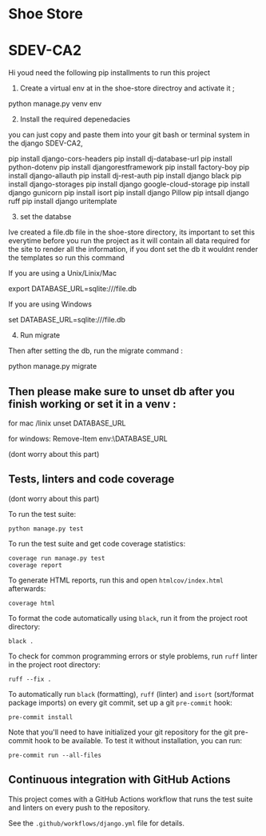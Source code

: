 # Shoe Store

# SDEV-CA2
Hi youd need the following pip installments to run this project 


1. Create a virtual env at in the shoe-store directroy and activate it ; 

python manage.py venv env 


2. Install the required depenedacies 

you can just copy and paste them into your git bash or terminal system in the django SDEV-CA2,

pip install django-cors-headers
pip install dj-database-url
pip install python-dotenv
pip install djangorestframework
pip install factory-boy
pip install django-allauth
pip install dj-rest-auth
pip install django black
pip install django-storages
pip install django google-cloud-storage
pip install django gunicorn
pip install isort
pip install django Pillow
pip intsall django ruff
pip install django uritemplate


3. set the databse

Ive created a file.db file in the shoe-store directory, its important to set this everytime before you run the project as it will contain all data required for the site to render all the information, if you dont set the db it wouldnt render the templates  so run this command 

If you are using a Unix/Linix/Mac

export DATABASE_URL=sqlite:///file.db   


If you are using Windows 

set DATABASE_URL=sqlite:///file.db


4.  Run migrate 

Then after setting the db, run the migrate command :

python manage.py migrate 



## Then please make sure to unset db after you finish working or set it in a venv :

for mac /linix
unset DATABASE_URL


for windows:
Remove-Item env:\DATABASE_URL



(dont worry about this part)


## Tests, linters and code coverage

(dont worry about this part)

To run the test suite:

    python manage.py test

To run the test suite and get code coverage statistics:

    coverage run manage.py test
    coverage report

To generate HTML reports, run this and open `htmlcov/index.html`
afterwards:

    coverage html

To format the code automatically using `black`, run it
from the project root directory:

    black .

To check for common programming errors or style problems,
run `ruff` linter in the project root directory:

    ruff --fix .

To automatically run `black` (formatting), `ruff` (linter)
and `isort` (sort/format package imports) on every git
commit, set up a git `pre-commit` hook:

    pre-commit install

Note that you'll need to have initialized your git repository for
the git pre-commit hook to be available. To test it without installation,
you can run:

    pre-commit run --all-files

## Continuous integration with GitHub Actions

This project comes with a GitHub Actions workflow that runs
the test suite and linters on every push to the repository.

See the `.github/workflows/django.yml` file for details.
